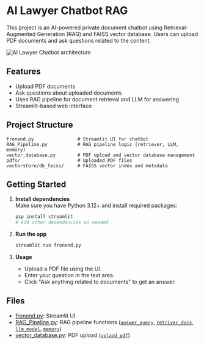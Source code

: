 # AI Lawyer Chatbot RAG

This project is an AI-powered private document chatbot using Retrieval-Augmented Generation (RAG) and FAISS vector database. Users can upload PDF documents and ask questions related to the content.

![AI Lawyer Chatbot architecture](https://raw.githubusercontent.com/<username>/<repo>/main/image.png)


## Features

- Upload PDF documents
- Ask questions about uploaded documents
- Uses RAG pipeline for document retrieval and LLM for answering
- Streamlit-based web interface

## Project Structure

```
fronend.py                # Streamlit UI for chatbot
RAG_Pipeline.py           # RAG pipeline logic (retriever, LLM, memory)
vector_database.py        # PDF upload and vector database management
pdfs/                     # Uploaded PDF files
vectorstore/db_faiss/     # FAISS vector index and metadata
```

## Getting Started

1. **Install dependencies**  
   Make sure you have Python 3.12+ and install required packages:
   ```sh
   pip install streamlit
   # Add other dependencies as needed
   ```

2. **Run the app**
   ```sh
   streamlit run fronend.py
   ```

3. **Usage**
   - Upload a PDF file using the UI.
   - Enter your question in the text area.
   - Click "Ask anything related to documents" to get an answer.

## Files

- [fronend.py](fronend.py): Streamlit UI
- [RAG_Pipeline.py](RAG_Pipeline.py): RAG pipeline functions ([`answer_query`](RAG_Pipeline.py), [`retriver_docs`](RAG_Pipeline.py), [`llm_model`](RAG_Pipeline.py), [`memory`](RAG_Pipeline.py))
- [vector_database.py](vector_database.py): PDF upload ([`uplaod_pdf`](vector_database.py))
